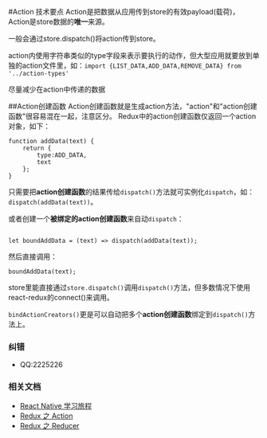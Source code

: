 #Action 技术要点
Action是把数据从应用传到store的有效payload(载荷)，Action是store数据的**唯一**来源。

一般会通过store.dispatch()将action传到store。

action内使用字符串类似的type字段来表示要执行的动作，但大型应用就要放到单独的action文件里，如：```import {LIST_DATA,ADD_DATA,REMOVE_DATA} from '../action-types'```

尽量减少在action中传递的数据

##Action创建函数
Action创建函数就是生成action方法，"action"和"action创建函数"很容易混在一起，注意区分。
Redux中的action创建函数仅返回一个action对象，如下：
<pre><code>function addData(text) {
    return {
        type:ADD_DATA,
        text
    };
}
</code></pre>
只需要把**action创建函数**的结果传给```dispatch()```方法就可实例化```dispatch```，如：```dispatch(addData(text))```。

或者创建一个**被绑定的action创建函数**来自动```dispatch```：
<pre><code>
let boundAddData = (text) => dispatch(addData(text));
</code></pre>
然后直接调用：
<pre><code>boundAddData(text);</code></pre>

store里能直接通过`store.dispatch()`调用`dispatch()`方法，但多数情况下使用react-redux的connect()来调用。

`bindActionCreators()`更是可以自动把多个**action创建函数**绑定到`dispatch()`方法上。

### 纠错
- QQ:2225226

### 相关文档
* [React Native 学习旅程](https://github.com/Kennytian/learning-react-native/blob/master/README.md)
* [Redux 之 Action](https://github.com/Kennytian/learning-react-native/blob/master/redux/action.md)
* [Redux 之 Reducer](https://github.com/Kennytian/learning-react-native/blob/master/redux/reducer.md)
